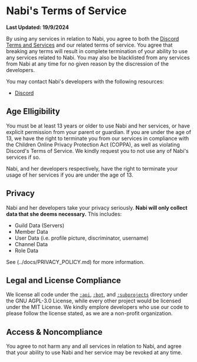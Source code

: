 # Nabi's Terms of Service
**Last Updated: 19/9/2024**

By using any services in relation to Nabi, you agree to both the [Discord Terms and Services](https://discord.com/terms) and 
our related terms of service. You agree that breaking any terms will result in complete termination of your ability to use
any services related to Nabi. You may also be blacklisted from any services from Nabi at any time for no given reason by 
the discression of the developers.

You may contact Nabi's developers with the following resources:
* [Discord](https://discord.gg/42da8JWwKa)

## Age Elligibility
You must be at least 13 years or older to use Nabi and her services, or have explicit permission from your parent or guardian. 
If you are under the age of 13, we have the right to terminate you from our services in compliance with the 
Children Online Privacy Protection Act (COPPA), as well as violating Discord's Terms of Service. We kindly request you to 
not use any of Nabi's services if so. 

Nabi, and her developers respectively, have the right to terminate your usage of her services if you are under the age 
of 13.

## Privacy
Nabi and her developers take your privacy seriously. **Nabi will only collect data that she deems necessary.** This includes:

* Guild Data (Servers)
* Member Data 
* User Data (i.e. profile picture, discriminator, username)
* Channel Data
* Role Data

See (../docs/PRIVACY_POLICY.md) for more information.

## Legal and License Compliance
We license all code under the [``:api``](../api), [``:bot``](../bot), and [``:subprojects``](../subprojects) directory under the 
GNU AGPL-3.0 License, while every other project would be licensed under the MIT License. We kindly emplore developers who
use our code to please follow the license stated, as we are a non-profit organization.

## Access & Noncompliance
You agree to not harm any and all services in relation to Nabi, and agree that your ability to use Nabi and her service
may be revoked at any time.